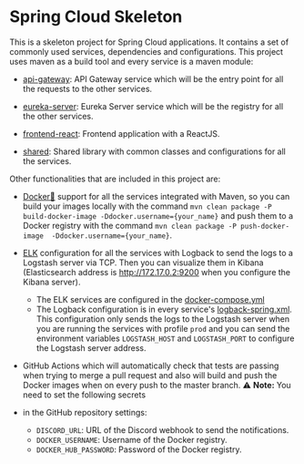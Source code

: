 # Spring Cloud Skeleton

This is a skeleton project for Spring Cloud applications. It contains a set of
commonly used services, dependencies and configurations. This project uses maven 
as a build tool and every service is a maven module:

* [api-gateway](src/api-gateway/pom.xml): API Gateway service which will be the entry
point for all the requests to the other services.

* [eureka-server](src/eureka-server/pom.xml): Eureka Server service which will be the
registry for all the other services.

* [frontend-react](src/frontend-react/pom.xml): Frontend application with a ReactJS.

* [shared](src/shared/pom.xml): Shared library with common classes and configurations
for all the services.

Other functionalities that are included in this project are:
- [Docker🐋](https://www.docker.com/) support for all the services integrated with
Maven, so you can build your images locally with the command 
`mvn clean package -P build-docker-image -Ddocker.username={your_name}` and push them 
to a Docker registry with the command `mvn clean package -P push-docker-image 
-Ddocker.username={your_name}`. 

- [ELK](https://www.elastic.co/what-is/elk-stack) configuration for all the services
with Logback to send the logs to a Logstash server via TCP. Then you can visualize
them in Kibana (Elasticsearch address is http://172.17.0.2:9200 when you configure
the Kibana server).
  - The ELK services are configured in the [docker-compose.yml](docker-compose.yml)
  - The Logback configuration is in every service's 
  [logback-spring.xml](src/api-gateway/src/main/resources/logback-spring.xml).
  This configuration only sends the logs to the Logstash server when you are running
  the services with profile `prod` and you can send the environment variables 
  `LOGSTASH_HOST` and `LOGSTASH_PORT` to configure the Logstash server address.

- GitHub Actions which will automatically check that tests are passing when trying
to merge a pull request and also will build and push the Docker images when on 
every push to the master branch. ⚠️ **Note:** You need to set the following secrets 
- in the GitHub repository settings:
  - `DISCORD_URL`: URL of the Discord webhook to send the notifications.
  - `DOCKER_USERNAME`: Username of the Docker registry.
  - `DOCKER_HUB_PASSWORD`: Password of the Docker registry.
